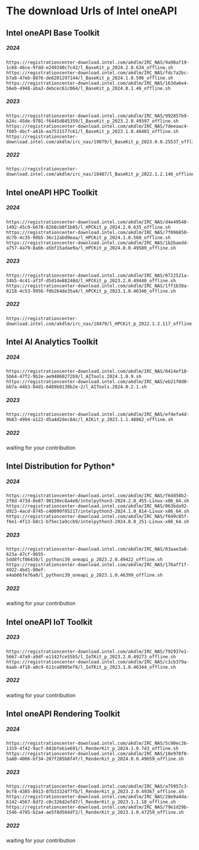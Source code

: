 # The download Urls of Intel oneAPI



## Intel oneAPI Base Toolkit 

##### 2024
```
https://registrationcenter-download.intel.com/akdlm/IRC_NAS/9a98af19-1c68-46ce-9fdd-e249240c7c42/l_BaseKit_p_2024.2.0.634_offline.sh
https://registrationcenter-download.intel.com/akdlm/IRC_NAS/fdc7a2bc-b7a8-47eb-8876-de6201297144/l_BaseKit_p_2024.1.0.596_offline.sh
https://registrationcenter-download.intel.com/akdlm/IRC_NAS/163da6e4-56eb-4948-aba3-debcec61c064/l_BaseKit_p_2024.0.1.46_offline.sh
```

##### 2023
```
https://registrationcenter-download.intel.com/akdlm/IRC_NAS/992857b9-624c-45de-9701-f6445d845359/l_BaseKit_p_2023.2.0.49397_offline.sh
https://registrationcenter-download.intel.com/akdlm/IRC_NAS/7deeaac4-f605-4bcf-a81b-ea7531577c61/l_BaseKit_p_2023.1.0.46401_offline.sh
https://registrationcenter-download.intel.com/akdlm/irc_nas/19079/l_BaseKit_p_2023.0.0.25537_offline.sh
```

##### 2022
```
https://registrationcenter-download.intel.com/akdlm/irc_nas/18487/l_BaseKit_p_2022.1.2.146_offline.sh
```


## Intel oneAPI HPC Toolkit 

##### 2024
```
https://registrationcenter-download.intel.com/akdlm/IRC_NAS/d4e49548-1492-45c9-b678-8268cb0f1b05/l_HPCKit_p_2024.2.0.635_offline.sh
https://registrationcenter-download.intel.com/akdlm/IRC_NAS/7f096850-dc7b-4c35-90b5-36c12abd9eaa/l_HPCKit_p_2024.1.0.560_offline.sh
https://registrationcenter-download.intel.com/akdlm/IRC_NAS/1b2baedd-a757-4a79-8abb-a5bf15adae9a/l_HPCKit_p_2024.0.0.49589_offline.sh
```

##### 2023
```
https://registrationcenter-download.intel.com/akdlm/IRC_NAS/0722521a-34b5-4c41-af3f-d5d14e88248d/l_HPCKit_p_2023.2.0.49440_offline.sh
https://registrationcenter-download.intel.com/akdlm/IRC_NAS/1ff1b38a-8218-4c53-9956-f0b264de35a4/l_HPCKit_p_2023.1.0.46346_offline.sh
```

##### 2022
```
https://registrationcenter-download.intel.com/akdlm/irc_nas/18479/l_HPCKit_p_2022.1.2.117_offline.sh
```


## Intel AI Analytics Toolkit

##### 2024
```
https://registrationcenter-download.intel.com/akdlm/IRC_NAS/0414ef18-5b64-47f2-9b2e-ae94860272b9/l_AITools.2024.1.0.9.sh
https://registrationcenter-download.intel.com/akdlm/IRC_NAS/eb21f0d0-bb7a-44b3-84d1-6489b0138b2e-2/l_AITools.2024.0.2.1.sh
```

##### 2023
```
https://registrationcenter-download.intel.com/akdlm/IRC_NAS/ef4efa4d-9b83-4994-a122-d5a4d2dec84c/l_AIKit_p_2023.1.1.48862_offline.sh
```

##### 2022
waiting for your contribution



## Intel Distribution for Python*

##### 2024
```
https://registrationcenter-download.intel.com/akdlm/IRC_NAS/f6dd58b2-2f8d-473d-8e87-90130ec8a4e0/intelpython3-2024.2.0_455-Linux-x86_64.sh
https://registrationcenter-download.intel.com/akdlm/IRC_NAS/063bda92-d923-4acd-8745-c40090f05217/intelpython3-2024.1.0_814-Linux-x86_64.sh
https://registrationcenter-download.intel.com/akdlm/IRC_NAS/f649c85f-f6e1-4f13-b8c1-b75ec1a9ccb9/intelpython3-2024.0.0_251-Linux-x86_64.sh
```

##### 2023
```
https://registrationcenter-download.intel.com/akdlm/IRC_NAS/03aae3a8-623a-47cf-9655-5dd8fcf86430/l_pythoni39_oneapi_p_2023.2.0.49422_offline.sh
https://registrationcenter-download.intel.com/akdlm/IRC_NAS/176aff1f-4922-4bd1-90ef-e4ab66fe76a0/l_pythoni39_oneapi_p_2023.1.0.46399_offline.sh
```

##### 2022
waiting for your contribution



## Intel oneAPI IoT Toolkit

##### 2023
```
https://registrationcenter-download.intel.com/akdlm/IRC_NAS/792937e1-5667-47a9-a9df-e1142fce55b5/l_IoTKit_p_2023.2.0.49273_offline.sh
https://registrationcenter-download.intel.com/akdlm/IRC_NAS/c1cb379a-6aab-4f18-a8c9-611ca8905ef8/l_IoTKit_p_2023.1.0.46344_offline.sh
```

##### 2022
waiting for your contribution



## Intel oneAPI Rendering Toolkit

##### 2024
```
https://registrationcenter-download.intel.com/akdlm/IRC_NAS/5c90ec26-1319-4f42-9acf-841bfeb1e691/l_RenderKit_p_2024.1.0.743_offline.sh
https://registrationcenter-download.intel.com/akdlm/IRC_NAS/18e978f0-5a80-4006-bf34-207f205b8f4f/l_RenderKit_p_2024.0.0.49659_offline.sh
```

##### 2023
```
https://registrationcenter-download.intel.com/akdlm/IRC_NAS/a75957c3-0cf8-4385-8913-07b33324f7fb/l_RenderKit_p_2023.2.0.49367_offline.sh
https://registrationcenter-download.intel.com/akdlm/IRC_NAS/28e9a4da-6142-4567-8d72-c0c326d2efd7/l_RenderKit_p_2023.1.1.18_offline.sh
https://registrationcenter-download.intel.com/akdlm/IRC_NAS/79e1d29b-1546-4795-b2a4-ae5f8d504df2/l_RenderKit_p_2023.1.0.47259_offline.sh
```

##### 2022
waiting for your contribution

